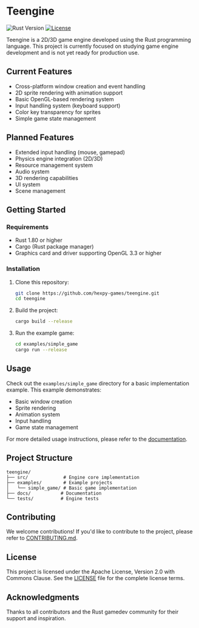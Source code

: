 # Teengine
![Rust Version](https://img.shields.io/badge/rust-1.80.1%2B-orange.svg)
[![License](https://img.shields.io/badge/License-Apache%202.0%20with%20Commons%20Clause-blue.svg)](LICENSE)

Teengine is a 2D/3D game engine developed using the Rust programming language. This project is currently focused on studying game engine development and is not yet ready for production use.

## Current Features
- Cross-platform window creation and event handling
- 2D sprite rendering with animation support
- Basic OpenGL-based rendering system
- Input handling system (keyboard support)
- Color key transparency for sprites
- Simple game state management

## Planned Features

- Extended input handling (mouse, gamepad)
- Physics engine integration (2D/3D)
- Resource management system
- Audio system
- 3D rendering capabilities
- UI system
- Scene management

## Getting Started

### Requirements

- Rust 1.80 or higher
- Cargo (Rust package manager)
- Graphics card and driver supporting OpenGL 3.3 or higher

### Installation

1. Clone this repository:

   ```bash
   git clone https://github.com/hexpy-games/teengine.git
   cd teengine
   ```

2. Build the project:

   ```bash
   cargo build --release
   ```

3. Run the example game:
   ```bash
   cd examples/simple_game
   cargo run --release
   ```

## Usage
Check out the `examples/simple_game` directory for a basic implementation example. This example demonstrates:
- Basic window creation
- Sprite rendering
- Animation system
- Input handling
- Game state management

For more detailed usage instructions, please refer to the [documentation](docs/USAGE.md).

## Project Structure
```
teengine/
├── src/             # Engine core implementation
├── examples/        # Example projects
│   └── simple_game/ # Basic game implementation
├── docs/           # Documentation
└── tests/          # Engine tests
```

## Contributing
We welcome contributions! If you'd like to contribute to the project, please refer to [CONTRIBUTING.md](CONTRIBUTING.md).

## License
This project is licensed under the Apache License, Version 2.0 with Commons Clause.
See the [LICENSE](LICENSE) file for the complete license terms.

## Acknowledgments
Thanks to all contributors and the Rust gamedev community for their support and inspiration.
